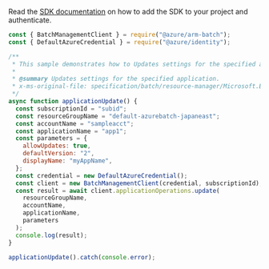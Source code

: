 Read the [SDK documentation](https://github.com/Azure/azure-sdk-for-js/blob/%40azure%2Farm-batch_7.1.1/sdk/batch/arm-batch/README.md) on how to add the SDK to your project and authenticate.

```javascript
const { BatchManagementClient } = require("@azure/arm-batch");
const { DefaultAzureCredential } = require("@azure/identity");

/**
 * This sample demonstrates how to Updates settings for the specified application.
 *
 * @summary Updates settings for the specified application.
 * x-ms-original-file: specification/batch/resource-manager/Microsoft.Batch/stable/2022-01-01/examples/ApplicationUpdate.json
 */
async function applicationUpdate() {
  const subscriptionId = "subid";
  const resourceGroupName = "default-azurebatch-japaneast";
  const accountName = "sampleacct";
  const applicationName = "app1";
  const parameters = {
    allowUpdates: true,
    defaultVersion: "2",
    displayName: "myAppName",
  };
  const credential = new DefaultAzureCredential();
  const client = new BatchManagementClient(credential, subscriptionId);
  const result = await client.applicationOperations.update(
    resourceGroupName,
    accountName,
    applicationName,
    parameters
  );
  console.log(result);
}

applicationUpdate().catch(console.error);
```
